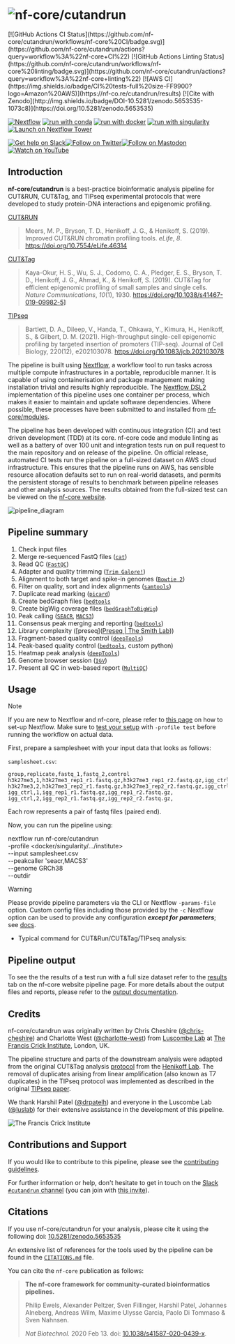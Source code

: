 <h1>
  <picture>
    <source media="(prefers-color-scheme: dark)" srcset="docs/images/nf-core-cutandrun_logo_dark.png">
    <img alt="nf-core/cutandrun" src="docs/images/nf-core-cutandrun_logo_light.png">
  </picture>
</h1>
[![GitHub Actions CI Status](https://github.com/nf-core/cutandrun/workflows/nf-core%20CI/badge.svg)](https://github.com/nf-core/cutandrun/actions?query=workflow%3A%22nf-core+CI%22)
[![GitHub Actions Linting Status](https://github.com/nf-core/cutandrun/workflows/nf-core%20linting/badge.svg)](https://github.com/nf-core/cutandrun/actions?query=workflow%3A%22nf-core+linting%22)
[![AWS CI](https://img.shields.io/badge/CI%20tests-full%20size-FF9900?logo=Amazon%20AWS)](https://nf-co.re/cutandrun/results)
[![Cite with Zenodo](http://img.shields.io/badge/DOI-10.5281/zenodo.5653535-1073c8)](https://doi.org/10.5281/zenodo.5653535)

[![Nextflow](https://img.shields.io/badge/nextflow%20DSL2-%E2%89%A523.04.0-23aa62.svg)](https://www.nextflow.io/)
[![run with conda](http://img.shields.io/badge/run%20with-conda-3EB049?labelColor=000000&logo=anaconda)](https://docs.conda.io/en/latest/)
[![run with docker](https://img.shields.io/badge/run%20with-docker-0db7ed?labelColor=000000&logo=docker)](https://www.docker.com/)
[![run with singularity](https://img.shields.io/badge/run%20with-singularity-1d355c.svg?labelColor=000000)](https://sylabs.io/docs/)
[![Launch on Nextflow Tower](https://img.shields.io/badge/Launch%20%F0%9F%9A%80-Nextflow%20Tower-%234256e7)](https://tower.nf/launch?pipeline=https://github.com/nf-core/cutandrun)

[![Get help on Slack](http://img.shields.io/badge/slack-nf--core%20%23cutandrun-4A154B?labelColor=000000&logo=slack)](https://nfcore.slack.com/channels/cutandrun)[![Follow on Twitter](http://img.shields.io/badge/twitter-%40nf__core-1DA1F2?labelColor=000000&logo=twitter)](https://twitter.com/nf_core)[![Follow on Mastodon](https://img.shields.io/badge/mastodon-nf__core-6364ff?labelColor=FFFFFF&logo=mastodon)](https://mstdn.science/@nf_core)[![Watch on YouTube](http://img.shields.io/badge/youtube-nf--core-FF0000?labelColor=000000&logo=youtube)](https://www.youtube.com/c/nf-core)

## Introduction

**nf-core/cutandrun** is a best-practice bioinformatic analysis pipeline for CUT&RUN, CUT&Tag, and TIPseq experimental protocols that were developed to study protein-DNA interactions and epigenomic profiling.

[CUT&RUN](https://elifesciences.org/articles/46314)

> Meers, M. P., Bryson, T. D., Henikoff, J. G., & Henikoff, S. (2019). Improved CUT&RUN chromatin profiling tools. _eLife_, _8_. https://doi.org/10.7554/eLife.46314

[CUT&Tag](https://www.nature.com/articles/s41467-019-09982-5)

> Kaya-Okur, H. S., Wu, S. J., Codomo, C. A., Pledger, E. S., Bryson, T. D., Henikoff, J. G., Ahmad, K., & Henikoff, S. (2019). CUT&Tag for efficient epigenomic profiling of small samples and single cells. _Nature Communications_, _10_(1), 1930. https://doi.org/10.1038/s41467-019-09982-5]

[TIPseq](https://rupress.org/jcb/article/220/12/e202103078/212821)

> Bartlett, D. A., Dileep, V., Handa, T., Ohkawa, Y., Kimura, H., Henikoff, S., & Gilbert, D. M. (2021). High-throughput single-cell epigenomic profiling by targeted insertion of promoters (TIP-seq). Journal of Cell Biology, 220(12), e202103078. https://doi.org/10.1083/jcb.202103078

The pipeline is built using [Nextflow](https://www.nextflow.io), a workflow tool to run tasks across multiple compute infrastructures in a portable, reproducible manner. It is capable of using containerisation and package management making installation trivial and results highly reproducible. The [Nextflow DSL2](https://www.nextflow.io/docs/latest/dsl2.html) implementation of this pipeline uses one container per process, which makes it easier to maintain and update software dependencies. Where possible, these processes have been submitted to and installed from [nf-core/modules](https://github.com/nf-core/modules).

The pipeline has been developed with continuous integration (CI) and test driven development (TDD) at its core. nf-core code and module linting as well as a battery of over 100 unit and integration tests run on pull request to the main repository and on release of the pipeline. On official release, automated CI tests run the pipeline on a full-sized dataset on AWS cloud infrastructure. This ensures that the pipeline runs on AWS, has sensible resource allocation defaults set to run on real-world datasets, and permits the persistent storage of results to benchmark between pipeline releases and other analysis sources. The results obtained from the full-sized test can be viewed on the [nf-core website](https://nf-co.re/cutandrun/results).

![pipeline_diagram](docs/images/cutandrun-flow-diagram-v3.0.png)

## Pipeline summary

1. Check input files
2. Merge re-sequenced FastQ files ([`cat`](http://www.linfo.org/cat.html))
3. Read QC ([`FastQC`](https://www.bioinformatics.babraham.ac.uk/projects/fastqc/))
4. Adapter and quality trimming ([`Trim Galore!`](https://www.bioinformatics.babraham.ac.uk/projects/trim_galore/))
5. Alignment to both target and spike-in genomes ([`Bowtie 2`](http://bowtie-bio.sourceforge.net/bowtie2/index.shtml))
6. Filter on quality, sort and index alignments ([`samtools`](https://sourceforge.net/projects/samtools/files/samtools/))
7. Duplicate read marking ([`picard`](https://broadinstitute.github.io/picard/))
8. Create bedGraph files ([`bedtools`](https://github.com/arq5x/bedtools2/)
9. Create bigWig coverage files ([`bedGraphToBigWig`](http://hgdownload.soe.ucsc.edu/admin/exe/))
10. Peak calling ([`SEACR`](https://github.com/FredHutch/SEACR), [`MACS3`](https://github.com/macs3-project/MACS))
11. Consensus peak merging and reporting ([`bedtools`](https://github.com/arq5x/bedtools2/))
12. Library complexity ([preseq]([Preseq | The Smith Lab](http://smithlabresearch.org/software/preseq)))
13. Fragment-based quality control ([`deepTools`](https://github.com/deeptools/deepTools/))
14. Peak-based quality control ([`bedtools`](https://github.com/arq5x/bedtools2/), custom python)
15. Heatmap peak analysis ([`deepTools`](https://github.com/deeptools/deepTools/))
16. Genome browser session ([`IGV`](https://software.broadinstitute.org/software/igv/))
17. Present all QC in web-based report ([`MultiQC`](http://multiqc.info/))

## Usage

> [!NOTE]
> If you are new to Nextflow and nf-core, please refer to [this page](https://nf-co.re/docs/usage/installation) on how to set-up Nextflow. Make sure to [test your setup](https://nf-co.re/docs/usage/introduction#how-to-run-a-pipeline) with `-profile test` before running the workflow on actual data.

First, prepare a samplesheet with your input data that looks as follows:

`samplesheet.csv`:

```csv
group,replicate,fastq_1,fastq_2,control
h3k27me3,1,h3k27me3_rep1_r1.fastq.gz,h3k27me3_rep1_r2.fastq.gz,igg_ctrl
h3k27me3,2,h3k27me3_rep2_r1.fastq.gz,h3k27me3_rep2_r2.fastq.gz,igg_ctrl
igg_ctrl,1,igg_rep1_r1.fastq.gz,igg_rep1_r2.fastq.gz,
igg_ctrl,2,igg_rep2_r1.fastq.gz,igg_rep2_r2.fastq.gz,
```

Each row represents a pair of fastq files (paired end).

Now, you can run the pipeline using:

nextflow run nf-core/cutandrun \
 -profile <docker/singularity/.../institute> \
 --input samplesheet.csv \
 --peakcaller 'seacr,MACS3' \
 --genome GRCh38 \
 --outdir <OUTDIR>

> [!WARNING]
> Please provide pipeline parameters via the CLI or Nextflow `-params-file` option. Custom config files including those provided by the `-c` Nextflow option can be used to provide any configuration _**except for parameters**_;
> see [docs](https://nf-co.re/usage/configuration#custom-configuration-files).

- Typical command for CUT&Run/CUT&Tag/TIPseq analysis:

## Pipeline output

To see the the results of a test run with a full size dataset refer to the [results](https://nf-co.re/cutandrun/results) tab on the nf-core website pipeline page.
For more details about the output files and reports, please refer to the
[output documentation](https://nf-co.re/cutandrun/output).

## Credits

nf-core/cutandrun was originally written by Chris Cheshire ([@chris-cheshire](https://github.com/chris-cheshire)) and Charlotte West ([@charlotte-west](https://github.com/charlotte-west)) from [Luscombe Lab](https://www.crick.ac.uk/research/labs/nicholas-luscombe) at [The Francis Crick Institute](https://www.crick.ac.uk/), London, UK.

The pipeline structure and parts of the downstream analysis were adapted from the original CUT&Tag analysis [protocol](https://yezhengstat.github.io/CUTTag_tutorial/) from the [Henikoff Lab](https://research.fredhutch.org/henikoff/en.html). The removal of duplicates arising from linear amplification (also known as T7 duplicates) in the TIPseq protocol was implemented as described in the original [TIPseq paper](https://rupress.org/jcb/article/220/12/e202103078/212821).

We thank Harshil Patel ([@drpatelh](https://github.com/drpatelh)) and everyone in the Luscombe Lab ([@luslab](https://github.com/luslab)) for their extensive assistance in the development of this pipeline.

![[The Francis Crick Institute](https://www.crick.ac.uk/)](docs/images/crick_logo.png)

## Contributions and Support

If you would like to contribute to this pipeline, please see the [contributing guidelines](.github/CONTRIBUTING.md).

For further information or help, don't hesitate to get in touch on the [Slack `#cutandrun` channel](https://nfcore.slack.com/channels/cutandrun) (you can join with [this invite](https://nf-co.re/join/slack)).

## Citations

If you use nf-core/cutandrun for your analysis, please cite it using the following doi: [10.5281/zenodo.5653535](https://doi.org/10.5281/zenodo.5653535)

An extensive list of references for the tools used by the pipeline can be found in the [`CITATIONS.md`](CITATIONS.md) file.

You can cite the `nf-core` publication as follows:

> **The nf-core framework for community-curated bioinformatics pipelines.**
>
> Philip Ewels, Alexander Peltzer, Sven Fillinger, Harshil Patel, Johannes Alneberg, Andreas Wilm, Maxime Ulysse Garcia, Paolo Di Tommaso & Sven Nahnsen.
>
> _Nat Biotechnol._ 2020 Feb 13. doi: [10.1038/s41587-020-0439-x](https://dx.doi.org/10.1038/s41587-020-0439-x).
